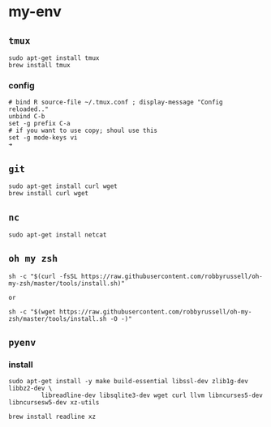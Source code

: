 # my-env


## `tmux`

```
sudo apt-get install tmux
brew install tmux
```
### config  
```
# bind R source-file ~/.tmux.conf ; display-message "Config reloaded.."
unbind C-b
set -g prefix C-a
# if you want to use copy; shoul use this
set -g mode-keys vi
➜
```

## `git`


```
sudo apt-get install curl wget
brew install curl wget
```

## `nc`
```
sudo apt-get install netcat
```

## `oh my zsh`

```
sh -c "$(curl -fsSL https://raw.githubusercontent.com/robbyrussell/oh-my-zsh/master/tools/install.sh)"

or

sh -c "$(wget https://raw.githubusercontent.com/robbyrussell/oh-my-zsh/master/tools/install.sh -O -)"

```

## `pyenv`

### install
```
sudo apt-get install -y make build-essential libssl-dev zlib1g-dev libbz2-dev \
		 libreadline-dev libsqlite3-dev wget curl llvm libncurses5-dev libncursesw5-dev xz-utils
```
```
brew install readline xz
```
